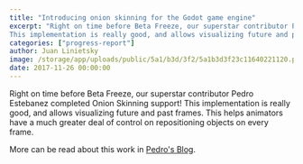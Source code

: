 ```yaml
---
title: "Introducing onion skinning for the Godot game engine"
excerpt: "Right on time before Beta Freeze, our superstar contributor Pedro Estebanez completed Onion Skinning support!
This implementation is really good, and allows visualizing future and past frames. This helps animators have a much greater deal of control on repositioning objects on every frame."
categories: ["progress-report"]
author: Juan Linietsky
image: /storage/app/uploads/public/5a1/b3d/3f2/5a1b3d3f23c11640221120.png
date: 2017-11-26 00:00:00
---
```


Right on time before Beta Freeze, our superstar contributor Pedro Estebanez completed Onion Skinning support!
This implementation is really good, and allows visualizing future and past frames. This helps animators have a much greater deal of control on repositioning objects on every frame.

More can be read about this work in [Pedro's Blog](https://randomshaper.blogspot.com.ar/2017/11/introducing-onion-skinning-for-godot.html).
